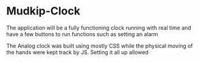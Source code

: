 # Mudkip-Clock
The application will be a fully functioning clock running with real time and have a few buttons to run functions such as setting an alarm

The Analog clock was built using mostly CSS while the physical moving of the hands were kept track by JS. Setting it all up allowed
